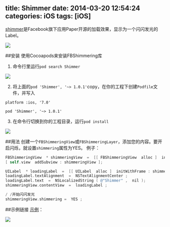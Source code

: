 title: Shimmer
date: 2014-03-20 12:54:24
categories: iOS
tags: [iOS]
---
[shimmer](https://github.com/facebook/Shimmer)是Facebook旗下应用Paper开源的加载效果，显示为一个闪闪发光的Label。

![](https://raw.github.com/zt1991616/blog/master/Image/14032002.gif)

##安装
使用Cocoapods来安装FBShimmering库
1. 命令行里运行`pod search Shimmer`

![](https://raw.github.com/zt1991616/blog/master/Image/14032003.png)

2. 将上面的`pod 'Shimmer', '~> 1.0.1'`copy，在你的工程下创建`Podfile`文件，并写入
```
platform :ios, '7.0'

pod 'Shimmer', '~> 1.0.1'
```

3. 在命令行切换到你的工程目录，运行`pod install`

![](https://raw.github.com/zt1991616/blog/master/Image/14032001.png)

##用法
创建一个`FBShimmeringView`或`FBShimmeringLayer`，添加您的内容。要开启闪烁，就设置`shimmering`属性为YES。
例子：
```Objective-C
FBShimmeringView  * shimmeringView  =  [[ FBShimmeringView  alloc ]  initWithFrame : self.view.bounds ]; 
[ self.view  addSubview : shimmeringView ];

UILabel  * loadingLabel  =  [[ UILabel  alloc ]  initWithFrame : shimmeringView.bounds ]; 
loadingLabel.textAlignment  =  NSTextAlignmentCenter ; 
loadingLabel.text  =  NSLocalizedString ( @"Shimmer" ,  nil ); 
shimmeringView.contentView  =  loadingLabel ;

/ /开始闪闪发光
shimmeringView.shimmering =  YES ;
```

##示例链接
[示例](https://github.com/zt1991616/ShimmerDemo)：

![](https://raw.github.com/zt1991616/blog/master/Image/14032004.gif)